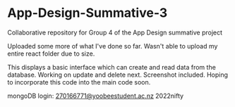 # App-Design-Summative-3
Collaborative repository for Group 4 of the App Design summative project

Uploaded some more of what I've done so far. Wasn't able to upload my entire react folder due to size.

This displays a basic interface which can create and read data from the database. Working on update and delete next. Screenshot included.
Hoping to incorporate this code into the main code soon.

mongoDB login:
270166771@yoobeestudent.ac.nz
2022nifty
